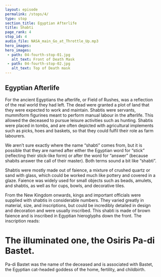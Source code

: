 ```yaml
---
layout: episode
permalink: /stops/4/
type: stop
section_title: Egyptian Afterlife
title: Shabti
page_rank: 4
stop_id: 4
audio_file: NASA_main_Go_at_Throttle_Up.mp3
hero_images:
hero_images:
 - path: 04-fourth-stop-01.jpg
   alt_text: Front of Death Mask
 - path: 04-fourth-stop-02.jpg
   alt_text: Top of Death mask
---
```

## Egyptian Afterlife 

For the ancient Egyptians the afterlife, or Field of Rushes, was a reflection of the real world they had left. The dead were granted a plot of land that they were expected to work and maintain. Shabtis were servants, mummiform figurines meant to perform manual labour in the afterlife. This allowed the deceased to pursue leisure activities such as hunting. Shabtis were placed in tombs, and are often depicted with agricultural implements such as picks, hoes and baskets, so that they could fulfil their role as farm labourers.

We aren’t sure exactly where the name “shabti” comes from, but it is possible that they are named after either the Egyptian word for “stick” (reflecting their stick-like form) or after the word for “answer” (because shabits answer the call of their master). Both terms sound a bit like “shabti”.

Shabtis were mostly made out of faience, a mixture of crushed quartz or sand with glass, which could be worked much like pottery and covered in a glaze. Faience was widely used for small objects such as beads, amulets, and shabtis, as well as for cups, bowls, and decorative tiles.

From the New Kingdom onwards, kings and important officials were supplied with shabtis in considerable numbers. They varied greatly in material, size, and inscriptions, but could be incredibly detailed in design and decoration and were usually inscribed. This shabti is made of brown faience and is inscribed in Egyptian hieroglyphs down the front. The inscription reads: 

# The illuminated one, the Osiris Pa-di Bastet. 

Pa-di Bastet was the name of the deceased and is associated with Bastet, the Egyptian cat-headed goddess of the home, fertility, and childbirth. 

